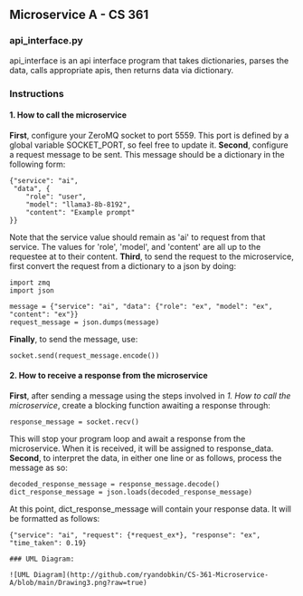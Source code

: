 
## Microservice A - CS 361
### api_interface.py
api_interface is an api interface program that takes dictionaries, parses the data, calls appropriate apis, then returns data via dictionary.
### Instructions
#### 1. How to call the microservice
**First**, configure your ZeroMQ socket to port 5559. This port is defined by a global variable SOCKET_PORT, so feel free to update it.
 **Second**, configure a request message to be sent. This message should be a dictionary in the following form:
```
{"service": "ai", 
 "data", {
	"role": "user",
	"model": "llama3-8b-8192",
	"content": "Example prompt"
}}
```
Note that the service value should remain as 'ai' to request from that service. The values for 'role', 'model', and 'content' are all up to the requestee at to their content.
**Third**, to send the request to the microservice, first convert the request from a dictionary to a json by doing: 
```
import zmq
import json

message = {"service": "ai", "data": {"role": "ex", "model": "ex", "content": "ex"}}
request_message = json.dumps(message)
```
**Finally**, to send the message, use:
```
socket.send(request_message.encode())
```
#### 2. How to receive a response from the microservice
**First**, after sending a message using the steps involved in *1. How to call the microservice*, create a blocking function awaiting a response through:
```
response_message = socket.recv()
```
This will stop your program loop and await a response from the microservice. When it is received, it will be assigned to response_data.
**Second**, to interpret the data, in either one line or as follows, process the message as so:
```
decoded_response_message = response_message.decode()
dict_response_message = json.loads(decoded_response_message)
```
At this point, dict_response_message will contain your response data. It will be formatted as follows:
```
{"service": "ai", "request": {*request_ex*}, "response": "ex", "time_taken": 0.19}

### UML Diagram:

![UML Diagram](http://github.com/ryandobkin/CS-361-Microservice-A/blob/main/Drawing3.png?raw=true)

